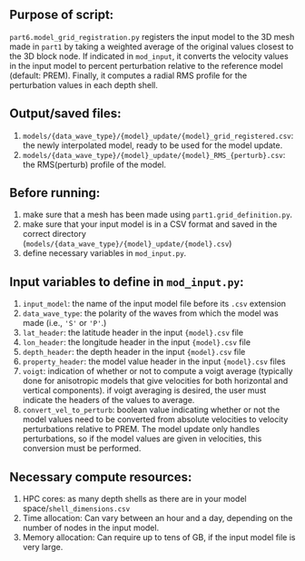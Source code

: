 ## Purpose of script:
`part6.model_grid_registration.py` registers the input model to the 3D mesh made in `part1` by taking a weighted average of the original values closest to the 3D block node. If indicated in `mod_input`, it converts the velocity values in the input model to percent perturbation relative to the reference model (default: PREM). Finally, it computes a radial RMS profile for the perturbation values in each depth shell.


## Output/saved files:
1. `models/{data_wave_type}/{model}_update/{model}_grid_registered.csv`: the newly interpolated model, ready to be used for the model update.
2. `models/{data_wave_type}/{model}_update/{model}_RMS_{perturb}.csv`: the RMS(perturb) profile of the model.


## Before running:
1. make sure that a mesh has been made using `part1.grid_definition.py`.
2. make sure that your input model is in a CSV format and saved in the correct directory (`models/{data_wave_type}/{model}_update/{model}.csv`)
3. define necessary variables in `mod_input.py`.


## Input variables to define in `mod_input.py`: 
1. `input_model`: the name of the input model file before its `.csv` extension
2. `data_wave_type`: the polarity of the waves from which the model was made (i.e., `'S'` or `'P'`.)
3. `lat_header`: the latitude header in the input `{model}.csv` file
4. `lon_header`: the longitude header in the input `{model}.csv` file
5. `depth_header`: the depth header in the input `{model}.csv` file
6. `property_header`: the model value header in the input `{model}.csv` files
7. `voigt`: indication of whether or not to compute a voigt average (typically done for anisotropic models that give velocities for both horizontal and vertical components). if voigt averaging is desired, the user must indicate the headers of the values to average.
8. `convert_vel_to_perturb`: boolean value indicating whether or not the model values need to be converted from absolute velocities to velocity perturbations relative to PREM. The model update only handles perturbations, so if the model values are given in velocities, this conversion must be performed.


## Necessary compute resources:
1. HPC cores: as many depth shells as there are in your model space/`shell_dimensions.csv`
2. Time allocation: Can vary between an hour and a day, depending on the number of nodes in the input model.
3. Memory allocation: Can require up to tens of GB, if the input model file is very large.
